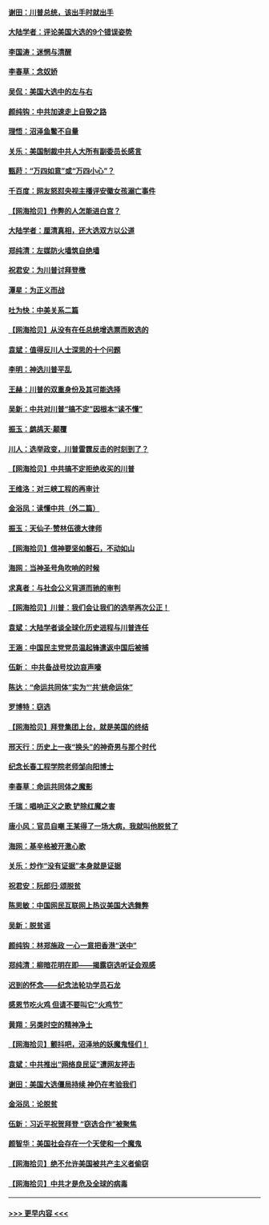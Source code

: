 #### [谢田：川普总统，该出手时就出手](../pages/nsc993/n12610905.md?t=12110402) 
#### [大陆学者：评论美国大选的9个错误姿势](../pages/nsc993/n12609586.md?t=12110402) 
#### [李国涛：迷惘与清醒](../pages/nsc993/n12607532.md?t=12110402) 
#### [李春草：念奴娇](../pages/nsc993/n12607083.md?t=12110402) 
#### [吴侃：美国大选中的左与右](../pages/nsc993/n12607054.md?t=12110402) 
#### [颜纯钩：中共加速走上自毁之路](../pages/nsc993/n12606473.md?t=12110402) 
#### [理悟：沼泽鱼鳖不自量](../pages/nsc993/n12606454.md?t=12110402) 
#### [关乐：美国制裁中共人大所有副委员长感言](../pages/nsc993/n12606442.md?t=12110402) 
#### [甄莳：“万四如意”或“万四小心”？](../pages/nsc993/n12606091.md?t=12110402) 
#### [千百度：网友怒怼央视主播评安徽女孩溺亡事件](../pages/nsc993/n12605370.md?t=12110402) 
#### [【网海拾贝】作弊的人怎能进白宫？](../pages/nsc993/n12603546.md?t=12110402) 
#### [大陆学者：厘清真相，还大选双方以公道](../pages/nsc993/n12603475.md?t=12110402) 
#### [郑纯清：左媒防火墙筑自绝墙](../pages/nsc993/n12602226.md?t=12110402) 
#### [祝君安：为川普讨拜登檄](../pages/nsc993/n12602199.md?t=12110402) 
#### [潭星：为正义而战](../pages/nsc993/n12600926.md?t=12110402) 
#### [吐为快：中美关系二篇](../pages/nsc993/n12600908.md?t=12110402) 
#### [【网海拾贝】从没有在任总统增选票而败选的](../pages/nsc993/n12600435.md?t=12110402) 
#### [袁斌：值得反川人士深思的十个问题](../pages/nsc993/n12600332.md?t=12110402) 
#### [李明：神选川普平乱](../pages/nsc993/n12599751.md?t=12110402) 
#### [王赫：川普的双重身份及其可能选择](../pages/nsc993/n12599723.md?t=12110402) 
#### [吴新：中共对川普“搞不定”因根本“读不懂”](../pages/nsc993/n12599502.md?t=12110402) 
#### [振玉：鹧鸪天‧颠覆](../pages/nsc993/n12599494.md?t=12110402) 
#### [川人：选举政变，川普雷霆反击的时刻到了？](../pages/nsc993/n12599291.md?t=12110402) 
#### [【网海拾贝】中共搞不定拒绝收买的川普](../pages/nsc993/n12598955.md?t=12110402) 
#### [王维洛：对三峡工程的再审计](../pages/nsc993/n12598436.md?t=12110402) 
#### [金浴凤：读懂中共（外二篇）](../pages/nsc993/n12597943.md?t=12110402) 
#### [振玉：天仙子‧赞林伍德大律师](../pages/nsc993/n12597929.md?t=12110402) 
#### [【网海拾贝】信神要坚如磐石，不动如山](../pages/nsc993/n12597901.md?t=12110402) 
#### [海网：当神圣号角吹响的时候](../pages/nsc993/n12595891.md?t=12110402) 
#### [求真者：与社会公义背道而驰的审判](../pages/nsc993/n12595868.md?t=12110402) 
#### [【网海拾贝】川普：我们会让我们的选举再次公正！](../pages/nsc993/n12594930.md?t=12110402) 
#### [袁斌：大陆学者谈全球化历史进程与川普连任](../pages/nsc993/n12594690.md?t=12110402) 
#### [王涵：中国民主党党员温起锋遣返中国后被捕](../pages/nsc993/n12594540.md?t=12110402) 
#### [伍新： 中共备战号坟边哀声嚎](../pages/nsc993/n12593086.md?t=12110402) 
#### [陈达：“命运共同体”实为“‘共’统命运体”](../pages/nsc993/n12590865.md?t=12110402) 
#### [罗博特：窃选](../pages/nsc993/n12590619.md?t=12110402) 
#### [【网海拾贝】拜登集团上台，就是美国的终结](../pages/nsc993/n12589725.md?t=12110402) 
#### [邢天行：历史上一夜“换头”的神奇男与那个时代](../pages/nsc993/n12589424.md?t=12110402) 
#### [纪念长春工程学院老师邹向阳博士](../pages/nsc993/n12585390.md?t=12110402) 
#### [李春草：命运共同体之魔影](../pages/nsc993/n12585026.md?t=12110402) 
#### [千瑞：唱响正义之歌 铲除红魔之害](../pages/nsc993/n12585002.md?t=12110402) 
#### [唐小风：官员自嘲 王某得了一场大病，我就叫他脱贫了](../pages/nsc993/n12584981.md?t=12110402) 
#### [海网：基辛格被开激心歌](../pages/nsc993/n12584946.md?t=12110402) 
#### [关乐：炒作“没有证据”本身就是证据](../pages/nsc993/n12583146.md?t=12110402) 
#### [祝君安：阮郎归‧颂脱贫](../pages/nsc993/n12583119.md?t=12110402) 
#### [陈思敏：中国网民互联网上热议美国大选舞弊](../pages/nsc993/n12582845.md?t=12110402) 
#### [吴新：脱贫谣](../pages/nsc993/n12580839.md?t=12110402) 
#### [颜纯钩：林郑施政 一心一意把香港“送中”](../pages/nsc993/n12580805.md?t=12110402) 
#### [郑纯清：柳暗花明在即——揭露窃选听证会观感](../pages/nsc993/n12580795.md?t=12110402) 
#### [迟到的怀念——纪念法轮功学员石龙](../pages/nsc993/n12580245.md?t=12110402) 
#### [感恩节吃火鸡  但请不要叫它“火鸡节”](../pages/nsc993/n12580252.md?t=12110402) 
#### [黄翔：另类时空的精神净土](../pages/nsc993/n12578638.md?t=12110402) 
#### [【网海拾贝】颤抖吧，沼泽地的妖魔鬼怪们！](../pages/nsc993/n12578552.md?t=12110402) 
#### [袁斌：中共推出“网络良民证”遭网友抨击](../pages/nsc993/n12578511.md?t=12110402) 
#### [谢田：美国大选僵局持续 神仍在考验我们](../pages/nsc993/n12577432.md?t=12110402) 
#### [金浴凤：论脱贫](../pages/nsc993/n12576386.md?t=12110402) 
#### [伍新：习近平祝贺拜登 “窃选合作”被聚焦](../pages/nsc993/n12576358.md?t=12110402) 
#### [颜智华：美国社会存在一个天使和一个魔鬼](../pages/nsc993/n12574299.md?t=12110402) 
#### [【网海拾贝】绝不允许美国被共产主义者偷窃](../pages/nsc993/n12573396.md?t=12110402) 
#### [【网海拾贝】中共才是危及全球的病毒](../pages/nsc993/n12571204.md?t=12110402) 

----
#### [ >>> 更早内容 <<< ](../indexes/nsc993-earlier.md)
